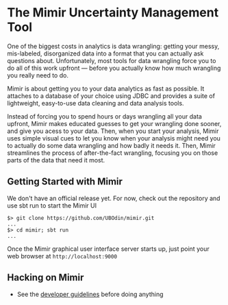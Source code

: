 # The Mimir Uncertainty Management Tool

One of the biggest costs in analytics is data wrangling: getting your messy, mis-labeled, disorganized data into a format that you can actually ask questions about. Unfortunately, most tools for data wrangling force you to do all of this work upfront — before you actually know how much wrangling you really need to do.

Mimir is about getting you to your data analytics as fast as possible. It attaches to a database of your choice using JDBC and provides a suite of lightweight, easy-to-use data cleaning and data analysis tools.

Instead of forcing you to spend hours or days wrangling all your data upfront, Mimir makes educated guesses to get your wrangling done sooner, and give you acess to your data. Then, when you start your analysis, Mimir uses simple visual cues to let you know when your analysis might need you to actually do some data wrangling and how badly it needs it. Then, Mimir streamlines the process of after-the-fact wrangling, focusing you on those parts of the data that need it most.

## Getting Started with Mimir

We don't have an official release yet.  For now, check out the repository and use sbt run to start the Mimir UI
```
$> git clone https://github.com/UBOdin/mimir.git
...
$> cd mimir; sbt run
...
```

Once the Mimir graphical user interface server starts up, just point your web browser at `http://localhost:9000`

## Hacking on Mimir

* See the [developer guidelines](Development) before doing anything
